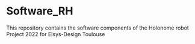 # Software_RH
This repository contains the software components of the Holonome robot Project 2022 for Elsys-Design Toulouse


